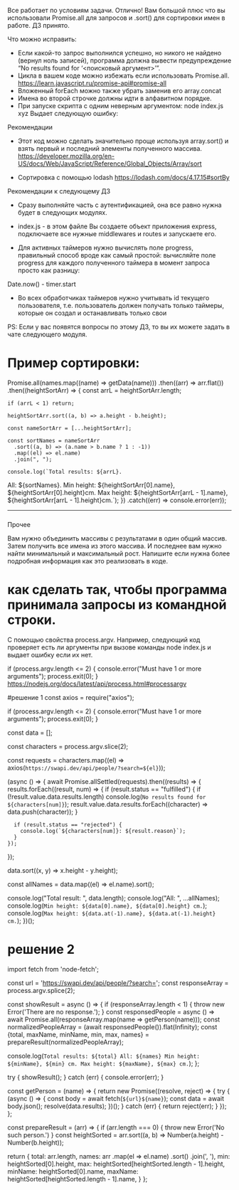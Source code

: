 Все работает по условиям задачи. Отлично! Вам большой плюс что вы использовали Promise.all для запросов и .sort() для сортировки имен в работе. ДЗ принято.

Что можно исправить:
- Если какой-то запрос выполнился успешно, но никого не найдено (вернул ноль записей), программа должна вывести предупреждение “No results found for ‘<поисковый аргумент>’”.
- Цикла в вашем коде можно избежать если использовать Promise.all.
https://learn.javascript.ru/promise-api#promise-all
- Вложенный forEach можно также убрать заменив его array.concat
- Имена во второй строчке должны идти в алфавитном порядке.
- При запуске скрипта с одним неверным аргументом:
node index.js xyz
Выдает следующую ошибку:

Рекомендации
- Этот код можно сделать значительно проще используя array.sort() и взять первый и последний элементы полученного массива.
https://developer.mozilla.org/en-US/docs/Web/JavaScript/Reference/Global_Objects/Array/sort

- Сортировка с помощью lodash
https://lodash.com/docs/4.17.15#sortBy


Рекомендации к следующему ДЗ
- Сразу выполняйте часть с аутентификацией, она все равно нужна будет в следующих модулях.

- index.js - в этом файле Вы создаете объект приложения express, подключаете все нужные middlewares и routes и запускаете его.

- Для активных таймеров нужно вычислять поле progress, правильный способ вроде как самый простой: вычисляйте поле progress для каждого полученного таймера в момент запроса просто как разницу:

Date.now() - timer.start

- Во всех обработчиках таймеров нужно учитывать id текущего пользователя, т.е. пользователь должен получать только таймеры, которые он создал и останавливать только свои

PS: Если у вас появятся вопросы по этому ДЗ, то вы их можете задать в чате следующего модуля.



# Пример сортировки:

Promise.all(names.map((name) => getData(name)))
  .then((arr) => arr.flat())
  .then((heightSortArr) => {
    const arrL = heightSortArr.length;

    if (arrL < 1) return;

    heightSortArr.sort((a, b) => a.height - b.height);

    const nameSortArr = [...heightSortArr];

    const sortNames = nameSortArr
      .sort((a, b) => (a.name > b.name ? 1 : -1))
      .map((el) => el.name)
      .join(", ");

    console.log(`Total results: ${arrL}.
  All: ${sortNames}.
  Min height: ${heightSortArr[0].name}, ${heightSortArr[0].height}cm.
  Max height: ${heightSortArr[arrL - 1].name}, ${heightSortArr[arrL - 1].height}cm.`);
  })
  .catch((err) => console.error(err));


----
###
Прочее

Вам нужно объединить массивы с результатами в один общий массив. Затем получить все имена из этого массива. И последнее вам нужно найти минимальный и максимальный рост. Напишите если нужна более подробная информация как это реализовать в коде.

# как сделать так, чтобы программа принимала запросы из командной строки.
С помощью свойства process.argv. Например, следующий код проверяет есть ли аргументы при вызове команды node index.js и выдает ошибку если их нет.

if (process.argv.length <= 2) {
  console.error("Must have 1 or more arguments");
  process.exit(0);
}
https://nodejs.org/docs/latest/api/process.html#processargv


#решение 1
const axios = require("axios");

if (process.argv.length <= 2) {
  console.error("Must have 1 or more arguments");
  process.exit(0);
}

const data = [];

const characters = process.argv.slice(2);

const requests = characters.map((el) => axios(`https://swapi.dev/api/people/?search=${el}`));

(async () => {
  await Promise.allSettled(requests).then((results) => {
    results.forEach((result, num) => {
      if (result.status == "fulfilled") {
        if (!result.value.data.results.length) console.log(`No results found for ${characters[num]}`);
        result.value.data.results.forEach((character) => data.push(character));
      }

      if (result.status == "rejected") {
        console.log(`${characters[num]}: ${result.reason}`);
      }
    });
  });

  data.sort((x, y) => x.height - y.height);

  const allNames = data.map((el) => el.name).sort();

  console.log("Total result: ", data.length);
  console.log("All: ", ...allNames);
  console.log(`Min height: ${data[0].name}, ${data[0].height} cm.`);
  console.log(`Max height: ${data.at(-1).name}, ${data.at(-1).height} cm.`);
})();

# решение 2
import fetch from 'node-fetch';

const url = 'https://swapi.dev/api/people/?search=';
const responseArray = process.argv.splice(2);

const showResult = async () => {
  if (responseArray.length < 1) {
    throw new Error('There are no response.');
  }
  const responsedPeople = async () => await Promise.all(responseArray.map(name => getPerson(name)));
  const normalizedPeopleArray = (await responsedPeople()).flat(Infinity);
  const {total, maxName, minName, min, max, names} = prepareResult(normalizedPeopleArray);

  console.log(`
    Total results: ${total}
    All: ${names}
    Min height: ${minName}, ${min} cm.
    Max height: ${maxName}, ${max} cm.
  `);
};


try {
  showResult();
} catch (err) {
  console.error(err);
}

const getPerson = (name) => {
  return new Promise((resolve, reject) => {
    try {
      (async () => {
        const body = await fetch(`${url}${name}`);
        const data = await body.json();
        resolve(data.results);
      })();
    } catch (err) {
      return reject(err);
    }
  });
};

const prepareResult = (arr) => {
  if (arr.length === 0) {
    throw new Error('No such person.')
  }
  const heightSorted = arr.sort((a, b) => Number(a.height) - Number(b.height));

  return {
    total: arr.length,
    names: arr
      .map(el => el.name)
      .sort()
      .join(', '),
    min: heightSorted[0].height,
    max: heightSorted[heightSorted.length - 1].height,
    minName: heightSorted[0].name,
    maxName: heightSorted[heightSorted.length - 1].name,
  }
};
